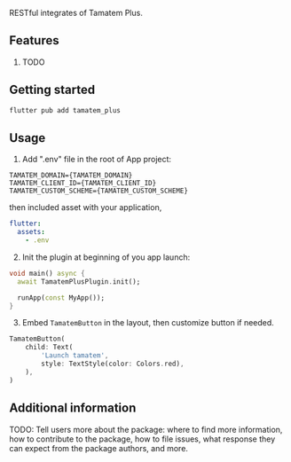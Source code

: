 <!--
This README describes the package. If you publish this package to pub.dev,
this README's contents appear on the landing page for your package.

For information about how to write a good package README, see the guide for
[writing package pages](https://dart.dev/guides/libraries/writing-package-pages).

For general information about developing packages, see the Dart guide for
[creating packages](https://dart.dev/guides/libraries/create-library-packages)
and the Flutter guide for
[developing packages and plugins](https://flutter.dev/developing-packages).
-->

RESTful integrates of Tamatem Plus.

## Features

1. TODO

## Getting started

```bash
flutter pub add tamatem_plus
```

## Usage

1. Add ".env" file in the root of App project:

```
TAMATEM_DOMAIN={TAMATEM_DOMAIN}
TAMATEM_CLIENT_ID={TAMATEM_CLIENT_ID}
TAMATEM_CUSTOM_SCHEME={TAMATEM_CUSTOM_SCHEME}
```


then included asset with your application,

``` yaml
flutter:
  assets:
    - .env
```

2. Init the plugin at beginning of you app launch:
``` dart
void main() async {
  await TamatemPlusPlugin.init();

  runApp(const MyApp());
}
```

3. Embed `TamatemButton` in the layout, then customize button if needed.
``` dart
TamatemButton(
    child: Text(
        'Launch tamatem',
        style: TextStyle(color: Colors.red),
    ),
)
```


## Additional information

TODO: Tell users more about the package: where to find more information, how to
contribute to the package, how to file issues, what response they can expect
from the package authors, and more.
